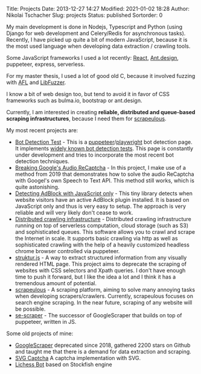 Title: Projects
Date: 2013-12-27 14:27
Modified: 2021-01-02 18:28
Author: Nikolai Tschacher
Slug: projects
Status: published
Sortorder: 0

My main development is done in Nodejs, Typescript and Python (using Django for web development and Celery/Redis for asynchronous tasks). Recently, I have picked up quite a bit of modern JavaScript, because it is the most used language when developing data extraction / crawling tools.

Some JavaScript frameworks I used a lot recently: [React](https://reactjs.org/), [Ant.design](https://ant.design/), puppeteer, express, serverless.

For my master thesis, I used a lot of good old C, because it involved fuzzing with [AFL](https://github.com/google/AFL) and [LibFuzzer](https://llvm.org/docs/LibFuzzer.html).

I know a bit of web design too, but tend to avoid it in favor of CSS frameworks such as bulma.io, bootstrap or ant.design.

Currently, I am interested in creating **reliable, distributed and queue-based scraping infrastructures**, because I need them for [scrapeulous](https://scrapeulous.com/).

My most recent projects are:

- [Bot Detection Test](https://bot.incolumitas.com) - This is a [puppeteer](https://github.com/puppeteer/puppeteer)/[playwright](https://github.com/microsoft/playwright) bot detection page. It implements [widely known bot detection tests](https://github.com/berstend/puppeteer-extra/tree/master/packages/puppeteer-extra-plugin-stealth). This page is constantly under development and tries to incorporate the most recent bot detection techniques.
- [Breaking Google's Audio ReCaptcha](https://github.com/NikolaiT/uncaptcha3) - In this project, I make use of a method from 2019 that demonstrates how to solve the audio ReCaptcha with Googel's own Speech to Text API. This method still works, which is quite astonishing.
- [Detecting AdBlock with JavaScript only](https://www.npmjs.com/package/adblock-detect-javascript-only) - This tiny library detects when website visitors have an active AdBlock plugin installed. It is based on JavaScript only and thus is very easy to setup. The approach is very reliable and will very likely don't cease to work.
- [Distributed crawling infrastructure](https://github.com/NikolaiT/Crawling-Infrastructure) - Distributed crawling infrastructure running on top of serverless computation, cloud storage (such as S3) and sophisticated queues. This software allows you to crawl and scrape the Internet in scale. It supports basic crawling via http as well as sophisticated crawling with the help of a heavily customized headless chrome browser controlled via puppeteer.
- [struktur.js](https://github.com/NikolaiT/struktur) - A way to extract structured information from any visually rendered HTML page. This project aims to deprecate the scraping of websites with CSS selectors and Xpath queries. I don't have enough time to push it forward, but I like the idea a lot and I think it has a tremendous amount of potential.
- [scrapeulous](https://scrapeulous.com/) - A scraping platform, aiming to solve many annoying tasks when developing scrapers/crawlers. Currently, scrapeulous focuses on search engine scraping. In the near future, scraping of any website will be possible.
- [se-scraper](https://github.com/NikolaiT/se-scraper) - The successor of GoogleScraper that builds on top of puppeteer, written in JS.

Some old projects of mine:

- [GoogleScraper]({filename}/pages/googlescraper-py.md) deprecated since 2018, gathered 2200 stars on Github and taught me that there is a demand for data extraction and scraping.
- [SVG Captcha]({filename}/pages/svgcaptcha.md) A captcha implementation with SVG.
- [Lichess Bot]({filename}/pages/lichess-bot.md) based on Stockfish engine
